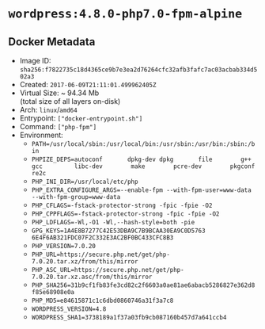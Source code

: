 # `wordpress:4.8.0-php7.0-fpm-alpine`

## Docker Metadata

- Image ID: `sha256:f7822735c18d4365ce9b7e3ea2d76264cfc32afb3fafc7ac03acbab334d502a3`
- Created: `2017-06-09T21:11:01.499962405Z`
- Virtual Size: ~ 94.34 Mb  
  (total size of all layers on-disk)
- Arch: `linux`/`amd64`
- Entrypoint: `["docker-entrypoint.sh"]`
- Command: `["php-fpm"]`
- Environment:
  - `PATH=/usr/local/sbin:/usr/local/bin:/usr/sbin:/usr/bin:/sbin:/bin`
  - `PHPIZE_DEPS=autoconf 		dpkg-dev dpkg 		file 		g++ 		gcc 		libc-dev 		make 		pcre-dev 		pkgconf 		re2c`
  - `PHP_INI_DIR=/usr/local/etc/php`
  - `PHP_EXTRA_CONFIGURE_ARGS=--enable-fpm --with-fpm-user=www-data --with-fpm-group=www-data`
  - `PHP_CFLAGS=-fstack-protector-strong -fpic -fpie -O2`
  - `PHP_CPPFLAGS=-fstack-protector-strong -fpic -fpie -O2`
  - `PHP_LDFLAGS=-Wl,-O1 -Wl,--hash-style=both -pie`
  - `GPG_KEYS=1A4E8B7277C42E53DBA9C7B9BCAA30EA9C0D5763 6E4F6AB321FDC07F2C332E3AC2BF0BC433CFC8B3`
  - `PHP_VERSION=7.0.20`
  - `PHP_URL=https://secure.php.net/get/php-7.0.20.tar.xz/from/this/mirror`
  - `PHP_ASC_URL=https://secure.php.net/get/php-7.0.20.tar.xz.asc/from/this/mirror`
  - `PHP_SHA256=31b9cf1fb83fe3cd82c2f6603a0ae81ae6abacb5286827e362d8f85e68908e0a`
  - `PHP_MD5=e84615871c1c6dbd0860746a31f3a7c8`
  - `WORDPRESS_VERSION=4.8`
  - `WORDPRESS_SHA1=3738189a1f37a03fb9cb087160b457d7a641ccb4`

